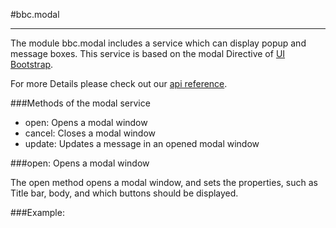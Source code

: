 
#bbc.modal

- - -

The module bbc.modal includes a service which can display popup and message boxes. This service is based on the modal Directive of [UI Bootstrap](http://angular-ui.github.io/bootstrap).

For more Details please check out our  <a href="/doc#/api/bbc.modal.$bbcModal" target="_self">api reference</a>.

###Methods of the modal service

 * open: Opens a modal window
 * cancel: Closes a modal window
 * update: Updates a message in an opened modal window

###open: Opens a modal window

The open method opens a modal window, and sets the properties, such as Title bar, body, and which buttons should be displayed.

###Example:
